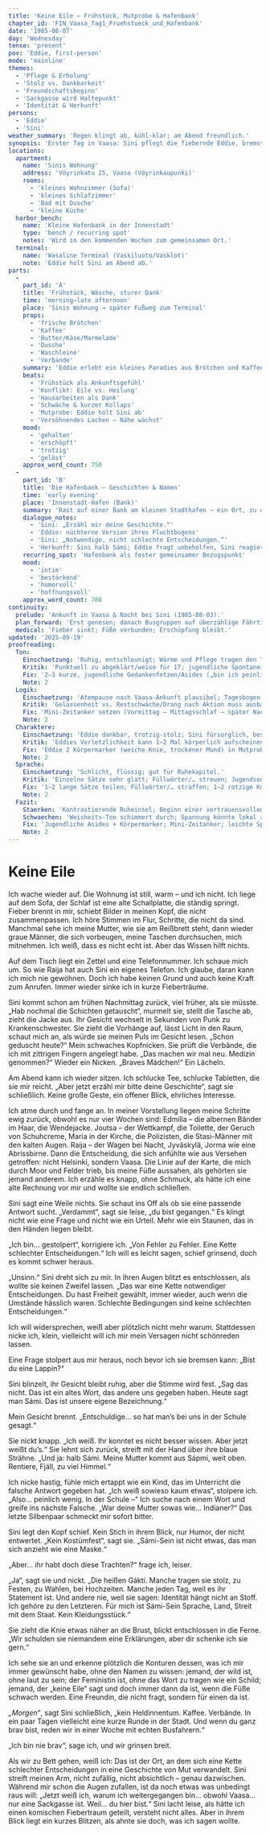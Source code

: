 ```yaml
---
title: 'Keine Eile – Frühstück, Mutprobe & Hafenbank'
chapter_id: 'FIN_Vaasa_Tag1_Fruehstueck_und_Hafenbank'
date: '1985-08-07'
day: 'Wednesday'
tense: 'present'
pov: 'Eddie, first-person'
mode: 'mainline'
themes:
  - 'Pflege & Erholung'
  - 'Stolz vs. Dankbarkeit'
  - 'Freundschaftsbeginn'
  - 'Sackgasse wird Haltepunkt'
  - 'Identität & Herkunft'
persons:
  - 'Eddie'
  - 'Sini'
weather_summary: 'Regen klingt ab, kühl-klar; am Abend freundlich.'
synopsis: 'Erster Tag in Vaasa: Sini pflegt die fiebernde Eddie, bremst ihren Aktionismus („keine Eile“) und schenkt ihr Ruhe – vom Brötchenfrühstück bis zur gemeinsamen Hafenbank, wo Geschichten und Vertrauen beginnen.'
locations:
  apartment:
    name: 'Sinis Wohnung'
    address: 'Vöyrinkatu 25, Vaasa (Vöyrinkaupunki)'
    rooms:
      - 'kleines Wohnzimmer (Sofa)'
      - 'kleines Schlafzimmer'
      - 'Bad mit Dusche'
      - 'kleine Küche'
  harbor_bench:
    name: 'Kleine Hafenbank in der Innenstadt'
    type: 'bench / recurring spot'
    notes: 'Wird in den kommenden Wochen zum gemeinsamen Ort.'
  terminal:
    name: 'Wasaline Terminal (Vaskiluoto/Vasklot)'
    note: 'Eddie holt Sini am Abend ab.'
parts:
  -
    part_id: 'A'
    title: 'Frühstück, Wäsche, sturer Dank'
    time: 'morning–late afternoon'
    place: 'Sinis Wohnung → später Fußweg zum Terminal'
    props:
      - 'frische Brötchen'
      - 'Kaffee'
      - 'Butter/Käse/Marmelade'
      - 'Dusche'
      - 'Waschleine'
      - 'Verbände'
    summary: 'Eddie erlebt ein kleines Paradies aus Brötchen und Kaffee. Sie will mit zur Arbeit und Busfahrer nach überzähligen Tickets fragen; Sini insistiert: keine Eile, Erholung zuerst. Eddie will nicht „auf Kosten“ leben; Sini neckt: „Was kostet schon eine silakka?“ Eddie bleibt, duscht, wäscht ihre und Sinis Kleidung, putzt das Bad, kippt in Mittagsschlaf. Am späten Nachmittag läuft sie trotzig doch zum Terminal, um Sini abzuholen. Sini ist gerührt und schimpft zugleich – erstes gemeinsames Lachen.'
    beats:
      - 'Frühstück als Ankunftsgefühl'
      - 'Konflikt: Eile vs. Heilung'
      - 'Hausarbeiten als Dank'
      - 'Schwäche & kurzer Kollaps'
      - 'Mutprobe: Eddie holt Sini ab'
      - 'Versöhnendes Lachen – Nähe wächst'
    mood:
      - 'gehalten'
      - 'erschöpft'
      - 'trotzig'
      - 'gelöst'
    approx_word_count: 750
  -
    part_id: 'B'
    title: 'Die Hafenbank – Geschichten & Namen'
    time: 'early evening'
    place: 'Innenstadt-Hafen (Bank)'
    summary: 'Rast auf einer Bank am kleinen Stadthafen – ein Ort, zu dem sie zurückkehren werden. Eddie erzählt vom Weg: Edmilla, Joutsa, Raija, Marsch nach Vaasa. Sini ist beeindruckt und widerspricht Eddies Selbstabwertung („Kette schlechter Entscheidungen“). Gespräch über Herkunft: Sini ist halb Sámi (väterlicherseits); Eddie weiß peinlich wenig, Sini nimmt es mit Humor und bietet ‚Erste Lektionen‘ an. Eddie erkennt Sini als freien Geist, Feministin und die Freundin, die sie sich immer gewünscht hat.'
    dialogue_notes:
      - 'Sini: „Erzähl mir deine Geschichte.“'
      - 'Eddie: nüchterne Version ihres Fluchtbogens'
      - 'Sini: „Notwendige, nicht schlechte Entscheidungen.“'
      - 'Herkunft: Sini halb Sámi; Eddie fragt unbeholfen, Sini reagiert geduldig-humorvoll'
    recurring_spot: 'Hafenbank als fester gemeinsamer Bezugspunkt'
    mood:
      - 'intim'
      - 'bestärkend'
      - 'humorvoll'
      - 'hoffnungsvoll'
    approx_word_count: 780
continuity:
  prelude: 'Ankunft in Vaasa & Nacht bei Sini (1985-08-03).'
  plan_forward: 'Erst genesen; danach Busgruppen auf überzählige Fährtickets prüfen.'
  medical: 'Fieber sinkt; Füße verbunden; Erschöpfung bleibt.'
updated: '2025-09-19'
proofreading:
  Ton:
    Einschaetzung: 'Ruhig, entschleunigt; Wärme und Pflege tragen den Tag.'
    Kritik: 'Punktuell zu abgeklärt/weise für 17; jugendliche Spontaneität könnte stärker blitzen.'
    Fix: '2–3 kurze, jugendliche Gedankenfetzen/Asides („bin ich peinlich?“, „okay… tief durchatmen“) einstreuen; 1 Atempunkt, an dem Eddie zögert, bevor sie „brav“ bleibt.'
    Note: 2
  Logik:
    Einschaetzung: 'Atempause nach Vaasa‑Ankunft plausibel; Tagesbogen (Früh/Mittag/Abend) trägt.'
    Kritik: 'Gelassenheit vs. Restschwäche/Drang nach Aktion muss ausbalanciert bleiben.'
    Fix: 'Mini‑Zeitanker setzen (Vormittag – Mittagsschlaf – später Nachmittag – Abend); vor dem Terminal kurz „Energie‑Dip“/Sitzpause markieren.'
    Note: 2
  Charaktere:
    Einschaetzung: 'Eddie dankbar, trotzig‑stolz; Sini fürsorglich, bestimmt („keine Eile“ als Leitmotiv).'
    Kritik: 'Eddies Verletzlichkeit kann 1–2 Mal körperlich aufscheinen; Sini eine prägnante kleine Geste/Floskel geben.'
    Fix: 'Eddie 2 Körpermarker (weiche Knie, trockener Mund) in Mutprobe‑Szene; Sini Signaturgeste (Augenbraue/Hand an Schulter) und sanfte Grenzsetzung zeigen.'
    Note: 2
  Sprache:
    Einschaetzung: 'Schlicht, flüssig; gut für Ruhekapitel.'
    Kritik: 'Einzelne Sätze sehr glatt; Füllwörter/… streuen; Jugendsound punktuell schwach.'
    Fix: '1–2 lange Sätze teilen; Füllwörter/… straffen; 1–2 rotzige Kurzsätze als Kontrast (Humor/Necken) ergänzen; Präsens konsequent halten.'
    Note: 2
  Fazit:
    Staerken: 'Kontrastierende Ruheinsel; Beginn einer vertrauensvollen Dynamik; schönes Leitmotiv („keine Eile“).'
    Schwaechen: 'Weisheits‑Ton schimmert durch; Spannung könnte lokal absacken.'
    Fix: 'Jugendliche Asides + Körpermarker; Mini‑Zeitanker; leichte Sprach‑Straffung; Sini‑Signaturgeste.'
    Note: 2
---
```


# Keine Eile

Ich wache wieder auf. Die Wohnung ist still, warm – und ich nicht. Ich liege auf
dem Sofa, der Schlaf ist eine alte Schallplatte, die ständig springt. Fieber
brennt in mir, schiebt Bilder in meinen Kopf, die nicht zusammenpassen. Ich höre
Stimmen im Flur, Schritte, die nicht da sind. Manchmal sehe ich meine Mutter,
wie sie am Reißbrett steht, dann wieder graue Männer, die sich vorbeugen, meine
Taschen durchsuchen, mich mitnehmen. Ich weiß, dass es nicht echt ist. Aber das
Wissen hilft nichts.

Auf dem Tisch liegt ein Zettel und eine Telefonnummer. Ich schaue mich um. So
wie Raija hat auch Sini ein eigenes Telefon. Ich glaube, daran kann ich mich nie
gewöhnen. Doch ich habe keinen Grund und auch keine Kraft zum Anrufen. Immer
wieder sinke ich in kurze Fieberträume.

Sini kommt schon am frühen Nachmittag zurück, viel früher, als sie müsste. „Hab
nochmal die Schichten getauscht“, murmelt sie, stellt die Tasche ab, zieht die
Jacke aus. Ihr Gesicht wechselt in Sekunden von Punk zu Krankenschwester. Sie
zieht die Vorhänge auf, lässt Licht in den Raum, schaut mich an, als würde sie
meinen Puls im Gesicht lesen. „Schon geduscht heute?“ Mein schwaches Kopfnicken.
Sie prüft die Verbände, die ich mit zittrigen Fingern angelegt habe. „Das machen
wir mal neu. Medizin genommen?“ Wieder ein Nicken. „Braves Mädchen!“ Ein
Lächeln.

Am Abend kann ich wieder sitzen. Ich schlucke Tee, schlucke Tabletten, die sie
mir reicht. „Aber jetzt erzähl mir bitte deine Geschichte“, sagt sie
schließlich. Keine große Geste, ein offener Blick, ehrliches Interesse.

Ich atme durch und fange an. In meiner Vorstellung liegen meine Schritte ewig
zurück, obwohl es nur vier Wochen sind: Edmilla – die albernen Bänder im Haar,
die Wendejacke. Joutsa – der Wettkampf, die Toilette, der Geruch von Schuhcreme,
Maria in der Kirche, die Polizisten, die Stasi-Männer mit den kalten Augen.
Raija – der Wagen bei Nacht, Jyväskylä, Jorma wie eine Abrissbirne. Dann die
Entscheidung, die sich anfühlte wie aus Versehen getroffen: nicht Helsinki,
sondern Vaasa. Die Linie auf der Karte, die mich durch Moor und Felder trieb,
bis meine Füße aussahen, als gehörten sie jemand anderem. Ich erzähle es knapp,
ohne Schmuck, als hätte ich eine alte Rechnung vor mir und wollte sie endlich
schließen.

Sini sagt eine Weile nichts. Sie schaut ins Off als ob sie eine passende Antwort
sucht. „Verdammt“, sagt sie leise, „du bist gegangen.“ Es klingt nicht wie eine
Frage und nicht wie ein Urteil. Mehr wie ein Staunen, das in den Händen liegen
bleibt.

„Ich bin… gestolpert“, korrigiere ich. „Von Fehler zu Fehler. Eine Kette
schlechter Entscheidungen.“ Ich will es leicht sagen, schief grinsend, doch es
kommt schwer heraus.

„Unsinn.“ Sini dreht sich zu mir. In ihren Augen blitzt es entschlossen, als
wollte sie keinen Zweifel lassen. „Das war eine Kette notwendiger
Entscheidungen. Du hast Freiheit gewählt, immer wieder, auch wenn die Umstände
hässlich waren. Schlechte Bedingungen sind keine schlechten Entscheidungen.“

Ich will widersprechen, weiß aber plötzlich nicht mehr warum. Stattdessen nicke
ich, klein, vielleicht will ich mir mein Versagen nicht schönreden lassen.

Eine Frage stolpert aus mir heraus, noch bevor ich sie bremsen kann: „Bist du
eine Lappin?“

Sini blinzelt, ihr Gesicht bleibt ruhig, aber die Stimme wird fest. „Sag das
nicht. Das ist ein altes Wort, das andere uns gegeben haben. Heute sagt man
Sámi. Das ist unsere eigene Bezeichnung.“

Mein Gesicht brennt. „Entschuldige… so hat man’s bei uns in der Schule gesagt.“

Sie nickt knapp. „Ich weiß. Ihr konntet es nicht besser wissen. Aber jetzt weißt
du’s.“ Sie lehnt sich zurück, streift mit der Hand über ihre blaue Strähne. „Und
ja: halb Sámi. Meine Mutter kommt aus Sápmi, weit oben. Rentiere, Fjäll, zu viel
Himmel.“

Ich nicke hastig, fühle mich ertappt wie ein Kind, das im Unterricht die falsche
Antwort gegeben hat. „Ich weiß sowieso kaum etwas“, stolpere ich. „Also…
peinlich wenig. In der Schule –“ Ich suche nach einem Wort und greife ins
nächste Falsche. „War deine Mutter sowas wie… Indianer?“ Das letzte Silbenpaar
schmeckt mir sofort bitter.

Sini legt den Kopf schief. Kein Stich in ihrem Blick, nur Humor, der nicht
entwertet. „Kein Kostümfest“, sagt sie. „Sámi-Sein ist nicht etwas, das man sich
anzieht wie eine Maske.“

„Aber… ihr habt doch diese Trachten?“ frage ich, leiser.

„Ja“, sagt sie und nickt. „Die heißen Gákti. Manche tragen sie stolz, zu Festen,
zu Wahlen, bei Hochzeiten. Manche jeden Tag, weil es ihr Statement ist. Und
andere nie, weil sie sagen: Identität hängt nicht an Stoff. Ich gehöre zu den
Letzteren. Für mich ist Sámi-Sein Sprache, Land, Streit mit dem Staat. Kein
Kleidungsstück.“

Sie zieht die Knie etwas näher an die Brust, blickt entschlossen in die Ferne.
„Wir schulden sie niemandem eine Erklärungen, aber dir schenke ich sie gern.“

Ich sehe sie an und erkenne plötzlich die Konturen dessen, was ich mir immer
gewünscht habe, ohne den Namen zu wissen: jemand, der wild ist, ohne laut zu
sein; der Feministin ist, ohne das Wort zu tragen wie ein Schild; jemand, der
„keine Eile“ sagt und doch immer dann da ist, wenn die Füße schwach werden. Eine
Freundin, die nicht fragt, sondern für einen da ist.

*„Morgen“*, sagt Sini schließlich, „kein Heldinnentum. Kaffee. Verbände. In ein
paar Tagen vielleicht eine kurze Runde in der Stadt. Und wenn du ganz brav bist,
reden wir in einer Woche mit echten Busfahrern.“

„Ich bin nie brav“, sage ich, und wir grinsen breit.

Als wir zu Bett gehen, weiß ich: Das ist der Ort, an dem sich eine Kette
schlechter Entscheidungen in eine Geschichte von Mut verwandelt. Sini streift
meinen Arm, nicht zufällig, nicht absichtlich – genau dazwischen. Während mir
schon die Augen zufallen, ist da noch etwas was unbedingt raus will: „Jetzt weiß
ich, warum ich weitergegangen bin… obwohl Vaasa… nur eine Sackgasse ist. Weil…
du hier bist.“ Sini lacht leise, als hätte ich einen komischen Fiebertraum
geteilt, versteht nicht alles. Aber in ihrem Blick liegt ein kurzes Blitzen, als
ahnte sie doch, was ich sagen wollte.
